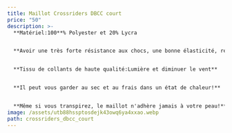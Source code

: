 ```yaml
---
title: Maillot Crossriders DBCC court
price: "50"
description: >-
  **Matériel:100**% Polyester et 20% Lycra


  **Avoir une très forte résistance aux chocs, une bonne élasticité, résistance à l'abrasion**


  **Tissu de collants de haute qualité:Lumière et diminuer le vent**


  **Il peut vous garder au sec et au frais dans un état de chaleur!**


  **Même si vous transpirez, le maillot n'adhère jamais à votre peau!**
image: /assets/utb88hssptosdejk43owq6ya4xxao.webp
path: crossriders_dbcc_court
---
```

